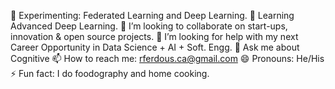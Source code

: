 🧪 Experimenting: Federated Learning and Deep Learning. 
🌱 Learning Advanced Deep Learning.
👯 I’m looking to collaborate on start-ups, innovation & open source projects.
🤔 I’m looking for help with my next Career Opportunity in Data Science + AI + Soft. Engg. 
💬 Ask me about Cognitive
📫 How to reach me: rferdous.ca@gmail.com
😄 Pronouns: He/His
⚡ Fun fact: I do foodography and home cooking.

